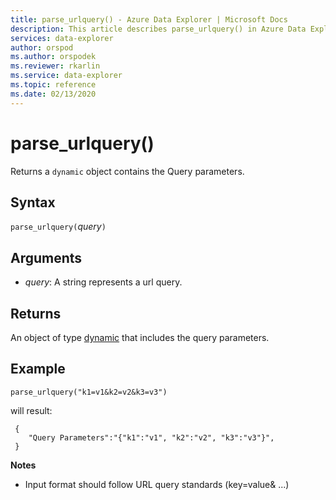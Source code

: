 ```yaml
---
title: parse_urlquery() - Azure Data Explorer | Microsoft Docs
description: This article describes parse_urlquery() in Azure Data Explorer.
services: data-explorer
author: orspod
ms.author: orspodek
ms.reviewer: rkarlin
ms.service: data-explorer
ms.topic: reference
ms.date: 02/13/2020
---
```

# parse_urlquery()

Returns a `dynamic` object contains the Query parameters.

## Syntax

`parse_urlquery(`*query*`)`

## Arguments

* *query*: A string represents a url query.

## Returns

An object of type [dynamic](./scalar-data-types/dynamic.md) that includes the query parameters.

## Example

```kusto
parse_urlquery("k1=v1&k2=v2&k3=v3")
```

will result:

```kusto
 {
 	"Query Parameters":"{"k1":"v1", "k2":"v2", "k3":"v3"}",
 }
```

**Notes**

* Input format should follow URL query standards (key=value& ...)
 